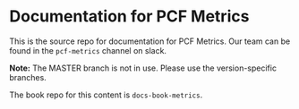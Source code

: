 # Documentation for PCF Metrics

This is the source repo for documentation for PCF Metrics. Our team can be
found in the `pcf-metrics` channel on slack.

<strong>Note:</strong> The MASTER branch is not in use. Please use the version-specific branches.

The book repo for this content is `docs-book-metrics`.
